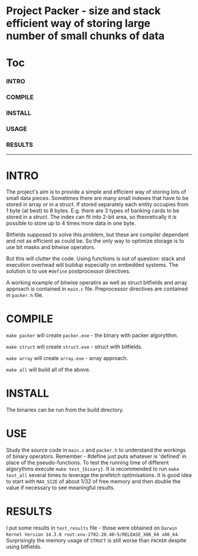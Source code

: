 # Project Packer - size and stack efficient way of storing large number of small chunks of data

# Toc

### INTRO
### COMPILE
### INSTALL
### USAGE
### RESULTS

---

# INTRO

The project's aim is to provide a simple and efficient way of storing lots of small data pieces. Sometimes there are many small indexes that have to be stored in array or in a struct. If stored separately each entity occupies from 1 byte (at best) to 8 bytes. E.g. there are 3 types of banking cards to be stored in a struct. The index can fit into 2-bit area, so theoretically it is possible to store up to 4 times more data in one byte. 

Bitfields supposed to solve this problem, but these are compiler dependant and not as efficient as could be. So the only way to optimize storage is to use bit masks and bitwise operators.

But this will clutter the code. Using functions is out of question: stack and execution overhead will buildup especially on embedded systems. The solution is to use `#define` postprocessor directives.

A working example of bitwise operatirs as well as struct bitfields and array approach is contained in `main.c` file. Preprocessor directives are contained in `packer.h` file. 

# COMPILE

`make packer` will create `packer.exe` - the binary with packer algorytthm.

`make struct` will create `struct.exe` - struct with bitfields.

`make array` will create `array.exe` - array approach.

`make all` will build all of the above.

# INSTALL

The binaries can be run from the build directory.

# USE

Study the source code in `main.c` and `packer.h` to understand the workings of binary operators. Remember - #define just puts whatever is 'defined' in place of the pseudo-functions. To test the running time of different algorythms execute `make test_{binary}`. It is recommended to run `make test_all` several times to leverage the prefetch optimisations. It is good idea to start with `MAX_SIZE` of about 1/32 of free memory and then double the value if necessary to see meaningful results.
 
# RESULTS

I put some results in `test_results` file - those were obtained on `Darwin Kernel Version 14.3.0 root:xnu-2782.20.48~5/RELEASE_X86_64 x86_64`. Surprisingly the memory usage of `STRUCT` is still worse than `PACKER` despite using bitfields.
